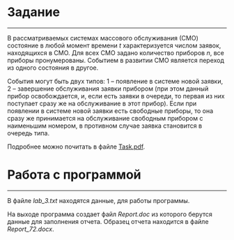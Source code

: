 

# Задание
***
В рассматриваемых системах массового обслуживания (СМО) состояние в любой момент времени
_t_ характеризуется числом заявок, находящихся в СМО. Для всех СМО задано количество 
приборов _n_, все приборы пронумерованы. Событием в развитии СМО является переход 
из одного состояния в другое. 

События могут быть двух типов: 1 – появление в системе новой заявки, 2 – завершение 
обслуживания заявки прибором (при этом данный прибор освобождается, и, если есть заявки 
в очереди, то первая из них поступает сразу же на обслуживание в этот прибор). 
Если при появлении в системе новой заявки есть свободные приборы, то она сразу же
принимается на обслуживание свободным прибором с наименьшим номером, в противном 
случае заявка становится в очередь типа.

Подробнее можно почитать в файле [Task.pdf](https://github.com/pryaniki/Laboratory-work-on-CMO/blob/master/Task.pdf).

# Работа с программой
***
В файле _lab_3.txt_ находятся данные, для работы программы. 

На выходе программа создает файл _Report.doc_ из которого берутся данные для заполнения отчета. 
Образец отчета находится в файле _Report_72.docx_.
